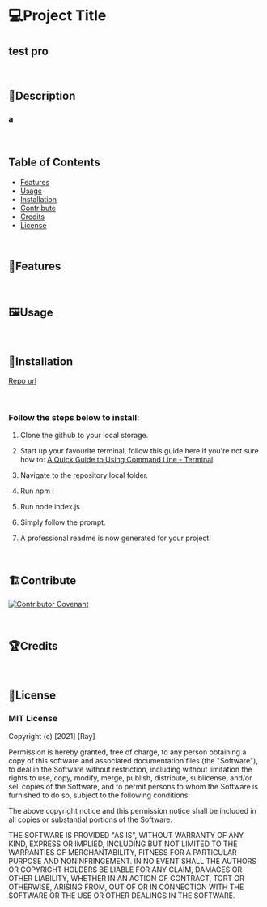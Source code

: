 # 💻Project Title

## test pro
<br/>

## 📖Description

### a

<br/>

## Table of Contents

- [Features](#🎇features)
- [Usage](#🖼️usage)
- [Installation](#📓installation)
- [Contribute](#🏗️contribute)
- [Credits](#🏆credits)
- [License](#📝license)

<br/>

## 🎇Features

<br/>

## 🖼️Usage

<br/>

## 📓Installation

[Repo url](repo)

<br/>

### Follow the steps below to install:

1. Clone the github to your local storage.

2. Start up your favourite terminal, follow this guide here if you're not sure how to:
[A Quick Guide to Using Command Line - Terminal](https://towardsdatascience.com/a-quick-guide-to-using-command-line-terminal-96815b97b955).

3. Navigate to the repository local folder.

4. Run npm i

5. Run node index.js

6. Simply follow the prompt.

7. A professional readme is now generated for your project!

<br/>

## 🏗️Contribute

[![Contributor Covenant](https://img.shields.io/badge/Contributor%20Covenant-2.1-4baaaa.svg)](https://www.contributor-covenant.org/version/2/1/code_of_conduct/code_of_conduct.md)

<br/>

## 🏆Credits

<br/>

## 📝License

### MIT License

Copyright (c) [2021] [Ray]

Permission is hereby granted, free of charge, to any person obtaining a copy
of this software and associated documentation files (the "Software"), to deal
in the Software without restriction, including without limitation the rights
to use, copy, modify, merge, publish, distribute, sublicense, and/or sell
copies of the Software, and to permit persons to whom the Software is
furnished to do so, subject to the following conditions:

The above copyright notice and this permission notice shall be included in all
copies or substantial portions of the Software.

THE SOFTWARE IS PROVIDED "AS IS", WITHOUT WARRANTY OF ANY KIND, EXPRESS OR
IMPLIED, INCLUDING BUT NOT LIMITED TO THE WARRANTIES OF MERCHANTABILITY,
FITNESS FOR A PARTICULAR PURPOSE AND NONINFRINGEMENT. IN NO EVENT SHALL THE
AUTHORS OR COPYRIGHT HOLDERS BE LIABLE FOR ANY CLAIM, DAMAGES OR OTHER
LIABILITY, WHETHER IN AN ACTION OF CONTRACT, TORT OR OTHERWISE, ARISING FROM,
OUT OF OR IN CONNECTION WITH THE SOFTWARE OR THE USE OR OTHER DEALINGS IN THE
SOFTWARE.
